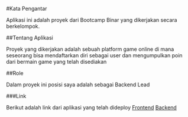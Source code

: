 #Kata Pengantar

Aplikasi ini adalah proyek dari Bootcamp Binar yang dikerjakan secara berkelompok.

##Tentang Aplikasi

Proyek yang dikerjakan adalah sebuah platform game online di mana seseorang bisa mendaftarkan diri sebagai user dan mengumpulkan poin dari bermain game yang telah disediakan

##Role

Dalam proyek ini posisi saya adalah sebagai Backend Lead

###Link

Berikut adalah link dari aplikasi yang telah dideploy
[Frontend](https://mygamerps-cjed5j7h8-daffakbar.vercel.app/)
[Backend](https://tranquil-escarpment-07246.herokuapp.com/)